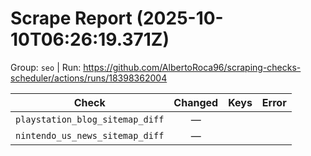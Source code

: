 # Scrape Report (2025-10-10T06:26:19.371Z)

Group: `seo`  |  Run: https://github.com/AlbertoRoca96/scraping-checks-scheduler/actions/runs/18398362004

| Check | Changed | Keys | Error |
|---|:---:|:--|:--|
| `playstation_blog_sitemap_diff` | — |  |  |
| `nintendo_us_news_sitemap_diff` | — |  |  |
